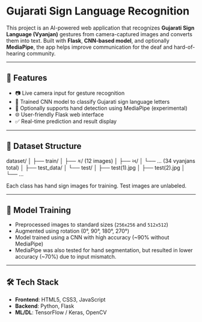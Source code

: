 # Gujarati Sign Language Recognition

This project is an AI-powered web application that recognizes **Gujarati Sign Language (Vyanjan)** gestures from camera-captured images and converts them into text. Built with **Flask**, **CNN-based model**, and optionally **MediaPipe**, the app helps improve communication for the deaf and hard-of-hearing community.

---

## 🚀 Features

- 📷 Live camera input for gesture recognition
- 🤖 Trained CNN model to classify Gujarati sign language letters
- 🧠 Optionally supports hand detection using MediaPipe (experimental)
- 🌐 User-friendly Flask web interface
- ✅ Real-time prediction and result display

---

## 🧪 Dataset Structure

dataset/ │ ├── train/ │ ├── ક/ (12 images) │ ├── ખ/ │ └── ... (34 vyanjans total) │ ├── test_data/ │ └── test/ │ ├── test(1).jpg │ ├── test(2).jpg │ └── ...


Each class has hand sign images for training. Test images are unlabeled.

---

## 🧠 Model Training

- Preprocessed images to standard sizes (`256x256` and `512x512`)
- Augmented using rotation (0°, 90°, 180°, 270°)
- Model trained using a CNN with high accuracy (~90% without MediaPipe)
- MediaPipe was also tested for hand segmentation, but resulted in lower accuracy (~70%) due to input mismatch.

---

## 🛠️ Tech Stack

- **Frontend**: HTML5, CSS3, JavaScript
- **Backend**: Python, Flask
- **ML/DL**: TensorFlow / Keras, OpenCV

